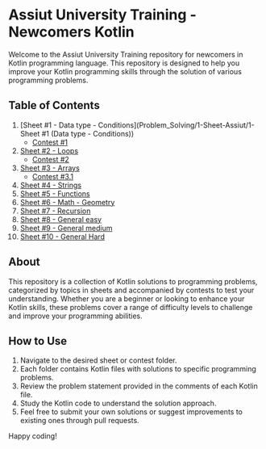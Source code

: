 # Assiut University Training - Newcomers Kotlin

Welcome to the Assiut University Training repository for newcomers in Kotlin programming language. This repository is designed to help you improve your Kotlin programming skills through the solution of various programming problems.

## Table of Contents
1. [Sheet #1 - Data type - Conditions](Problem_Solving/1-Sheet-Assiut/1-Sheet #1 (Data type - Conditions))
   - [Contest #1](2-Contest%20#1/)
2. [Sheet #2 - Loops](3-Sheet%20#2%20(Loops)/)
   - [Contest #2](4-Contest%20#2/)
3. [Sheet #3 - Arrays](5-Sheet%20#3%20(Arrays)/)
   - [Contest #3.1](6-Contest%20#3.1/)
4. [Sheet #4 - Strings](7-Sheet%20#4%20(Strings)/)
5. [Sheet #5 - Functions](8-Sheet%20#5%20(Functions)/)
6. [Sheet #6 - Math - Geometry](9-Sheet%20#6%20(Math%20-%20Geometry)/)
7. [Sheet #7 - Recursion](10-Sheet%20#7%20(Recursion)/)
8. [Sheet #8 - General easy](11-Sheet%20#8%20(General%20easy)/)
9. [Sheet #9 - General medium](12-Sheet%20#9%20(General%20medium)/)
10. [Sheet #10 - General Hard](13-Sheet%20#10%20(General%20Hard)/)

## About
This repository is a collection of Kotlin solutions to programming problems, categorized by topics in sheets and accompanied by contests to test your understanding. Whether you are a beginner or looking to enhance your Kotlin skills, these problems cover a range of difficulty levels to challenge and improve your programming abilities.

## How to Use
1. Navigate to the desired sheet or contest folder.
2. Each folder contains Kotlin files with solutions to specific programming problems.
3. Review the problem statement provided in the comments of each Kotlin file.
4. Study the Kotlin code to understand the solution approach.
5. Feel free to submit your own solutions or suggest improvements to existing ones through pull requests.

Happy coding!
